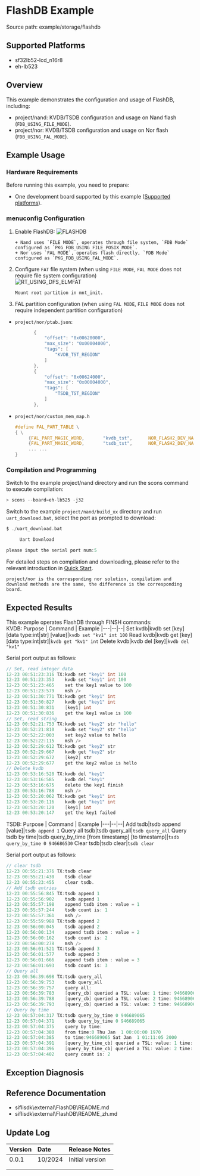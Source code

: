 # FlashDB Example

Source path: example/storage/flashdb

## Supported Platforms
<!-- Which boards and chip platforms are supported -->
+ sf32lb52-lcd_n16r8
+ eh-lb523

## Overview
<!-- Example introduction -->
This example demonstrates the configuration and usage of FlashDB, including:
+ project/nand: KVDB/TSDB configuration and usage on Nand flash (`FDB_USING_FILE_MODE`).
+ project/nor: KVDB/TSDB configuration and usage on Nor flash (`FDB_USING_FAL_MODE`).


## Example Usage
<!-- Explain how to use the example, such as which hardware pins to connect to observe waveforms, compilation and flashing can reference related documentation.
For rt_device examples, you also need to list the configuration switches used by this example, such as PWM example using PWM1, which needs to be enabled in the onchip menu -->

### Hardware Requirements
Before running this example, you need to prepare:
+ One development board supported by this example ([Supported platforms](quick_start)).

### menuconfig Configuration

1. Enable FlashDB:
![FLASHDB](./assets/mc_flashdb.png)  
     ```{tip}
     + Nand uses `FILE MODE`, operates through file system, `FDB Mode` configured as `PKG_FDB_USING_FILE_POSIX_MODE`.
     + Nor uses `FAL MODE`, operates flash directly, `FDB Mode` configured as `PKG_FDB_USING_FAL_MODE`.
     ```
2. Configure `FAT` file system (when using `FILE MODE`, `FAL MODE` does not require file system configuration)   
![RT_USING_DFS_ELMFAT](./assets/mc_fat.png)

     ```{tip}
     Mount root partition in mnt_init.
     ```
3. FAL partition configuration (when using `FAL MODE`, `FILE MODE` does not require independent partition configuration)   
+ `project/nor/ptab.json`:
     ```c
            {
                "offset": "0x00620000", 
                "max_size": "0x00004000", 
                "tags": [
                    "KVDB_TST_REGION"
                ]
            }, 
            {
                "offset": "0x00624000", 
                "max_size": "0x00004000", 
                "tags": [
                    "TSDB_TST_REGION"
                ]
            }, 
     ```  
+ `project/nor/custom_mem_map.h`
     ```c
     #define FAL_PART_TABLE \
     { \
          {FAL_PART_MAGIC_WORD,       "kvdb_tst",      NOR_FLASH2_DEV_NAME,    KVDB_TST_REGION_OFFSET,   KVDB_TST_REGION_SIZE, 0}, \
          {FAL_PART_MAGIC_WORD,       "tsdb_tst",      NOR_FLASH2_DEV_NAME,    TSDB_TST_REGION_OFFSET,   TSDB_TST_REGION_SIZE, 0}, \
          ... ...
     }
     ``` 

### Compilation and Programming
Switch to the example project/nand directory and run the scons command to execute compilation:
```c
> scons --board=eh-lb525 -j32
```
Switch to the example `project/nand/build_xx` directory and run `uart_download.bat`, select the port as prompted to download:
```c
$ ./uart_download.bat

     Uart Download

please input the serial port num:5
```
For detailed steps on compilation and downloading, please refer to the relevant introduction in [Quick Start](quick_start).

```{tip}
project/nor is the corresponding nor solution, compilation and download methods are the same, the difference is the corresponding board.
```
## Expected Results
<!-- Explain the example running results, such as which LEDs will light up, what logs will be printed, so that users can judge whether the example is running normally. The running results can be explained step by step combined with the code -->
This example operates FlashDB through FINSH commands:  
KVDB:
Purpose | Command | Example
|---|--|--|
Set kvdb|kvdb set [key] [data type:int\|str] [value]|`kvdb set "kv1" int 100` 
Read kvdb|kvdb get [key] [data type:int\|str]|`kvdb get "kv1" int`
Delete kvdb|kvdb del [key]|`kvdb del "kv1"`

Serial port output as follows:  

```c
// Set, read integer data
12-23 00:51:23:316 TX:kvdb set "key1" int 100
12-23 00:51:23:353    kvdb set "key1" int 100
12-23 00:51:23:465    set the key1 value to 100
12-23 00:51:23:579    msh />
12-23 00:51:30:771 TX:kvdb get "key1" int
12-23 00:51:30:827    kvdb get "key1" int
12-23 00:51:30:831    [key1] int
12-23 00:51:30:836    get the key1 value is 100 
// Set, read string
12-23 00:52:21:753 TX:kvdb set "key2" str "hello"
12-23 00:52:21:810    kvdb set "key2" str "hello"
12-23 00:52:22:003    set key2 value to hello
12-23 00:52:22:115    msh />
12-23 00:52:29:612 TX:kvdb get "key2" str
12-23 00:52:29:667    kvdb get "key2" str
12-23 00:52:29:672    [key2] str
12-23 00:52:29:677    get the key2 value is hello 
// Delete kvdb
12-23 00:53:16:528 TX:kvdb del "key1"
12-23 00:53:16:585    kvdb del "key1"
12-23 00:53:16:675    delete the key1 finish
12-23 00:53:16:788    msh />
12-23 00:53:20:062 TX:kvdb get "key1" int
12-23 00:53:20:116    kvdb get "key1" int
12-23 00:53:20:120    [key1] int
12-23 00:53:20:147    get the key1 failed
```  
TSDB:
Purpose | Command | Example
|---|--|--|
Add tsdb|tsdb append [value]|`tsdb append 1` 
Query all tsdb|tsdb query_all|`tsdb query_all`
Query tsdb by time|tsdb query_by_time [from timestamp] [to timestamp]|`tsdb query_by_time 0 946686530`
Clear tsdb|tsdb clear|`tsdb clear`

Serial port output as follows:  
```c
// clear tsdb
12-23 00:55:21:376 TX:tsdb clear
12-23 00:55:21:430    tsdb clear
12-23 00:55:23:455    clear tsdb.
// Add tsdb entries
12-23 00:55:56:845 TX:tsdb append 1
12-23 00:55:56:902    tsdb append 1
12-23 00:55:57:198    append tsdb item : value = 1
12-23 00:55:57:244    tsdb count is: 1
12-23 00:55:57:361    msh />
12-23 00:55:59:988 TX:tsdb append 2
12-23 00:56:00:045    tsdb append 2
12-23 00:56:00:134    append tsdb item : value = 2
12-23 00:56:00:162    tsdb count is: 2
12-23 00:56:00:278    msh />
12-23 00:56:01:521 TX:tsdb append 3
12-23 00:56:01:577    tsdb append 3
12-23 00:56:01:666    append tsdb item : value = 3
12-23 00:56:01:693    tsdb count is: 3
// Query all
12-23 00:56:39:698 TX:tsdb query_all
12-23 00:56:39:753    tsdb query_all
12-23 00:56:39:757    query all:
12-23 00:56:39:783    [query_cb] queried a TSL: value: 1 time: 946689062 Sat Jan  1 01:11:02 2000
12-23 00:56:39:788    [query_cb] queried a TSL: value: 2 time: 946689065 Sat Jan  1 01:11:05 2000
12-23 00:56:39:793    [query_cb] queried a TSL: value: 3 time: 946689067 Sat Jan  1 01:11:07 2000
// Query by time
12-23 00:57:04:317 TX:tsdb query_by_time 0 946689065
12-23 00:57:04:371    tsdb query_by_time 0 946689065
12-23 00:57:04:375    query by time:
12-23 00:57:04:380    from time:0 Thu Jan  1 00:00:00 1970
12-23 00:57:04:385    to time:946689065 Sat Jan  1 01:11:05 2000
12-23 00:57:04:391    [query_by_time_cb] queried a TSL: value: 1 time: 946689062 Sat Jan  1 01:11:02 2000
12-23 00:57:04:396    [query_by_time_cb] queried a TSL: value: 2 time: 946689065 Sat Jan  1 01:11:05 2000
12-23 00:57:04:402    query count is: 2
```
## Exception Diagnosis


## Reference Documentation
<!-- For rt_device examples, the RT-Thread official website documentation provides more detailed explanations, you can add webpage links here, for example, refer to RT-Thread's [RTC documentation](https://www.rt-thread.org/document/site/#/rt-thread-version/rt-thread-standard/programming-manual/device/rtc/rtc) -->

+ siflisdk\external\FlashDB\README.md
+ siflisdk\external\FlashDB\README_zh.md

## Update Log
|Version |Date   |Release Notes |
|:---|:---|:---|
|0.0.1 |10/2024 |Initial version |
| | | |
| | | |